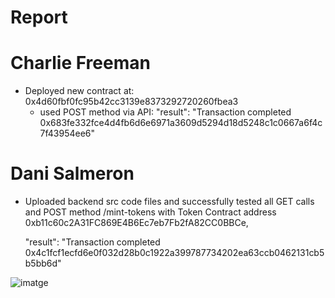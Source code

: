 # Report


# Charlie Freeman 
- Deployed new contract at: 0x4d60fbf0fc95b42cc3139e8373292720260fbea3
  - used POST method via API: "result": "Transaction completed 0x683fe332fce4d4fb6d6e6971a3609d5294d18d5248c1c0667a6f4c7f43954ee6"
 
# Dani Salmeron
- Uploaded backend src code files and successfully tested all GET calls and POST method /mint-tokens with Token Contract address 0xb11c60c2A31FC869E4B6Ec7eb7Fb2fA82CC0BBCe,

  "result": "Transaction completed 0x4c1fcf1ecfd6e0f032d28b0c1922a399787734202ea63ccb0462131cb5b5bb6d"

![imatge](https://github.com/TalentedC/week-5-dapp/assets/18405593/83d9db27-ee60-44d0-91a1-5ee3c758874d)



